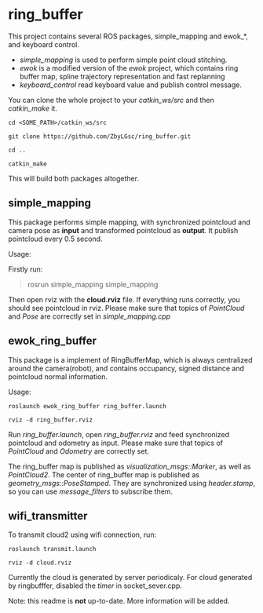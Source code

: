 # ring_buffer

This project contains several ROS packages, simple_mapping and ewok_\*, and keyboard control.
- _simple\_mapping_ is used to perform simple point cloud stitching. 
- _ewok_ is a modified version of the _ewok_ project, which contains ring buffer map, spline trajectory representation and fast replanning
- _keyboard\_control_ read keyboard value and publish control message.

 You can clone the whole project to your *catkin_ws/src* and then *catkin_make* it.

```
cd <SOME_PATH>/catkin_ws/src

git clone https://github.com/ZbyLGsc/ring_buffer.git

cd ..

catkin_make
```

This will build both packages altogether.


## simple_mapping
This package performs simple mapping, with synchronized pointcloud and camera pose as **input** and transformed pointcloud as **output**. It publish pointcloud every 0.5 second.

Usage:

Firstly run:
> rosrun simple_mapping simple_mapping

Then open rviz with the **cloud.rviz** file. If everything runs correctly, you should see pointcloud in rviz. Please make sure that topics of *PointCloud* and *Pose* are correctly set in *simple_mapping.cpp*

## ewok_ring_buffer

This package is a implement of RingBufferMap, which is always centralized around the camera(robot), and contains occupancy, signed distance and pointcloud normal information. 

Usage:

```
roslaunch ewok_ring_buffer ring_buffer.launch

rviz -d ring_buffer.rviz

```
Run *ring_buffer.launch*, open *ring_buffer.rviz* and feed synchronized pointcloud and odometry as input. Please make sure that topics of *PointCloud* and *Odometry* are correctly set. 

The ring_buffer map is published as *visualization\_msgs::Marker*, as well as *PointCloud2*. The center of ring\_buffer map is published as *geometry\_msgs::PoseStamped*. They are synchronized using *header.stamp*, so you can use
*message\_filters* to subscribe them.

## wifi_transmitter

To transmit cloud2 using wifi connection, run:

```
roslaunch transmit.launch

rviz -d cloud.rviz
```

Currently the cloud is generated by server periodicaly. For cloud generated by ringbufffer, disabled the _timer_ in socket_sever.cpp. 

Note: this readme is __not__ up-to-date. More information will be added.

 
